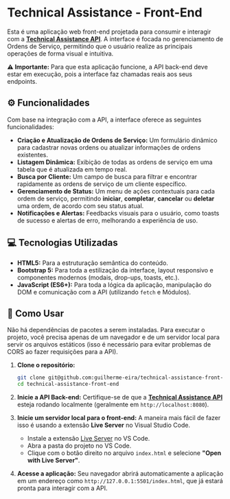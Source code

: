 # Technical Assistance - Front-End

Esta é uma aplicação web front-end projetada para consumir e interagir com a **[Technical Assistance API](https://github.com/guilherme-eira/technical-assistance-api)**. A interface é focada no gerenciamento de Ordens de Serviço, permitindo que o usuário realize as principais operações de forma visual e intuitiva.

**⚠️ Importante:** Para que esta aplicação funcione, a API back-end deve estar em execução, pois a interface faz chamadas reais aos seus endpoints.

## ⚙️ Funcionalidades

Com base na integração com a API, a interface oferece as seguintes funcionalidades:

* **Criação e Atualização de Ordens de Serviço:** Um formulário dinâmico para cadastrar novas ordens ou atualizar informações de ordens existentes.
* **Listagem Dinâmica:** Exibição de todas as ordens de serviço em uma tabela que é atualizada em tempo real.
* **Busca por Cliente:** Um campo de busca para filtrar e encontrar rapidamente as ordens de serviço de um cliente específico.
* **Gerenciamento de Status:** Um menu de ações contextuais para cada ordem de serviço, permitindo **iniciar**, **completar**, **cancelar** ou **deletar** uma ordem, de acordo com seu status atual.
* **Notificações e Alertas:** Feedbacks visuais para o usuário, como toasts de sucesso e alertas de erro, melhorando a experiência de uso.

## 💻 Tecnologias Utilizadas

* **HTML5:** Para a estruturação semântica do conteúdo.
* **Bootstrap 5:** Para toda a estilização da interface, layout responsivo e componentes modernos (modais, drop-ups, toasts, etc.).
* **JavaScript (ES6+):** Para toda a lógica da aplicação, manipulação do DOM e comunicação com a API (utilizando `fetch` e Módulos).

## 🚀 Como Usar

Não há dependências de pacotes a serem instaladas. Para executar o projeto, você precisa apenas de um navegador e de um servidor local para servir os arquivos estáticos (isso é necessário para evitar problemas de CORS ao fazer requisições para a API).

1.  **Clone o repositório:**
    ```bash
    git clone git@github.com:guilherme-eira/technical-assistance-front-end.git
    cd technical-assistance-front-end
    ```

2.  **Inicie a API Back-end:**
    Certifique-se de que a **[Technical Assistance API](https://github.com/guilherme-eira/technical-assistance-api)** esteja rodando localmente (geralmente em `http://localhost:8080`).

3.  **Inicie um servidor local para o front-end:**
    A maneira mais fácil de fazer isso é usando a extensão **Live Server** no Visual Studio Code.
    -   Instale a extensão [Live Server](https://marketplace.visualstudio.com/items?itemName=ritwickdey.LiveServer) no VS Code.
    -   Abra a pasta do projeto no VS Code.
    -   Clique com o botão direito no arquivo `index.html` e selecione **"Open with Live Server"**.

4.  **Acesse a aplicação:**
    Seu navegador abrirá automaticamente a aplicação em um endereço como `http://127.0.0.1:5501/index.html`, que já estará pronta para interagir com a API.
